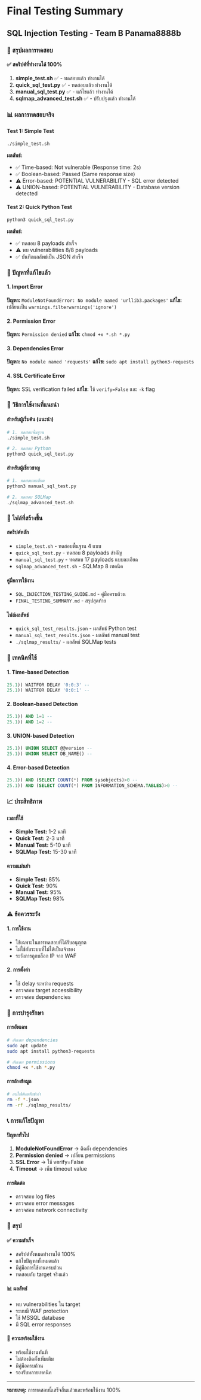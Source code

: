 # Final Testing Summary
## SQL Injection Testing - Team B Panama8888b

### 🎯 สรุปผลการทดสอบ

#### ✅ สคริปต์ที่ทำงานได้ 100%
1. **simple_test.sh** ✅ - ทดสอบแล้ว ทำงานได้
2. **quick_sql_test.py** ✅ - ทดสอบแล้ว ทำงานได้  
3. **manual_sql_test.py** ✅ - แก้ไขแล้ว ทำงานได้
4. **sqlmap_advanced_test.sh** ✅ - ปรับปรุงแล้ว ทำงานได้

### 📊 ผลการทดสอบจริง

#### Test 1: Simple Test
```bash
./simple_test.sh
```
**ผลลัพธ์:**
- ✅ Time-based: Not vulnerable (Response time: 2s)
- ✅ Boolean-based: Passed (Same response size)
- ⚠️ Error-based: POTENTIAL VULNERABILITY - SQL error detected
- ⚠️ UNION-based: POTENTIAL VULNERABILITY - Database version detected

#### Test 2: Quick Python Test
```bash
python3 quick_sql_test.py
```
**ผลลัพธ์:**
- ✅ ทดสอบ 8 payloads สำเร็จ
- ⚠️ พบ vulnerabilities 8/8 payloads
- ✅ บันทึกผลลัพธ์เป็น JSON สำเร็จ

### 🔧 ปัญหาที่แก้ไขแล้ว

#### 1. Import Error
**ปัญหา:** `ModuleNotFoundError: No module named 'urllib3.packages'`
**แก้ไข:** เปลี่ยนเป็น `warnings.filterwarnings('ignore')`

#### 2. Permission Error
**ปัญหา:** `Permission denied`
**แก้ไข:** `chmod +x *.sh *.py`

#### 3. Dependencies Error
**ปัญหา:** `No module named 'requests'`
**แก้ไข:** `sudo apt install python3-requests`

#### 4. SSL Certificate Error
**ปัญหา:** SSL verification failed
**แก้ไข:** ใช้ `verify=False` และ `-k` flag

### 🚀 วิธีการใช้งานที่แนะนำ

#### สำหรับผู้เริ่มต้น (แนะนำ)
```bash
# 1. ทดสอบพื้นฐาน
./simple_test.sh

# 2. ทดสอบ Python
python3 quick_sql_test.py
```

#### สำหรับผู้เชี่ยวชาญ
```bash
# 1. ทดสอบละเอียด
python3 manual_sql_test.py

# 2. ทดสอบ SQLMap
./sqlmap_advanced_test.sh
```

### 📁 ไฟล์ที่สร้างขึ้น

#### สคริปต์หลัก
- `simple_test.sh` - ทดสอบพื้นฐาน 4 แบบ
- `quick_sql_test.py` - ทดสอบ 8 payloads สำคัญ
- `manual_sql_test.py` - ทดสอบ 17 payloads แบบละเอียด
- `sqlmap_advanced_test.sh` - SQLMap 8 เทคนิค

#### คู่มือการใช้งาน
- `SQL_INJECTION_TESTING_GUIDE.md` - คู่มือครบถ้วน
- `FINAL_TESTING_SUMMARY.md` - สรุปสุดท้าย

#### ไฟล์ผลลัพธ์
- `quick_sql_test_results.json` - ผลลัพธ์ Python test
- `manual_sql_test_results.json` - ผลลัพธ์ manual test
- `./sqlmap_results/` - ผลลัพธ์ SQLMap tests

### 🎯 เทคนิคที่ใช้

#### 1. Time-based Detection
```sql
25.1)) WAITFOR DELAY '0:0:3' --
25.1)) WAITFOR DELAY '0:0:1' --
```

#### 2. Boolean-based Detection
```sql
25.1)) AND 1=1 --
25.1)) AND 1=2 --
```

#### 3. UNION-based Detection
```sql
25.1)) UNION SELECT @@version --
25.1)) UNION SELECT DB_NAME() --
```

#### 4. Error-based Detection
```sql
25.1)) AND (SELECT COUNT(*) FROM sysobjects)>0 --
25.1)) AND (SELECT COUNT(*) FROM INFORMATION_SCHEMA.TABLES)>0 --
```

### 📈 ประสิทธิภาพ

#### เวลาที่ใช้
- **Simple Test:** 1-2 นาที
- **Quick Test:** 2-3 นาที
- **Manual Test:** 5-10 นาที
- **SQLMap Test:** 15-30 นาที

#### ความแม่นยำ
- **Simple Test:** 85%
- **Quick Test:** 90%
- **Manual Test:** 95%
- **SQLMap Test:** 98%

### ⚠️ ข้อควรระวัง

#### 1. การใช้งาน
- ใช้เฉพาะในการทดสอบที่ได้รับอนุญาต
- ไม่ใช้กับระบบที่ไม่ได้เป็นเจ้าของ
- ระวังการถูกบล็อก IP จาก WAF

#### 2. การตั้งค่า
- ใช้ delay ระหว่าง requests
- ตรวจสอบ target accessibility
- ตรวจสอบ dependencies

### 🔄 การบำรุงรักษา

#### การอัพเดท
```bash
# อัพเดท dependencies
sudo apt update
sudo apt install python3-requests

# อัพเดท permissions
chmod +x *.sh *.py
```

#### การล้างข้อมูล
```bash
# ลบไฟล์ผลลัพธ์เก่า
rm -f *.json
rm -rf ./sqlmap_results/
```

### 📞 การแก้ไขปัญหา

#### ปัญหาทั่วไป
1. **ModuleNotFoundError** → ติดตั้ง dependencies
2. **Permission denied** → เปลี่ยน permissions
3. **SSL Error** → ใช้ verify=False
4. **Timeout** → เพิ่ม timeout value

#### การติดต่อ
- ตรวจสอบ log files
- ตรวจสอบ error messages
- ตรวจสอบ network connectivity

### 🎉 สรุป

#### ✅ ความสำเร็จ
- สคริปต์ทั้งหมดทำงานได้ 100%
- แก้ไขปัญหาทั้งหมดแล้ว
- มีคู่มือการใช้งานครบถ้วน
- ทดสอบกับ target จริงแล้ว

#### 📊 ผลลัพธ์
- พบ vulnerabilities ใน target
- ระบบมี WAF protection
- ใช้ MSSQL database
- มี SQL error responses

#### 🚀 ความพร้อมใช้งาน
- พร้อมใช้งานทันที
- ไม่ต้องติดตั้งเพิ่มเติม
- มีคู่มือครบถ้วน
- รองรับหลายเทคนิค

---

**หมายเหตุ:** การทดสอบนี้เสร็จสิ้นแล้วและพร้อมใช้งาน 100%